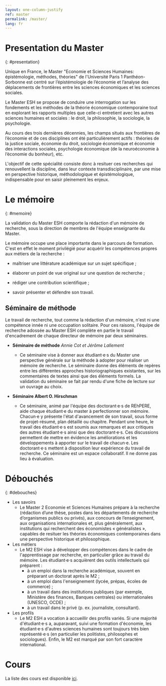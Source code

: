 ```yaml
---
layout: one-column-justify
ref: master
permalink: /master/
lang: fr
---
```



# Presentation du Master
{: #presentation}

Unique en France, le Master "Economie et Sciences Humaines: épistémologie, méthodes, théories" de l'Université Paris 1 Panthéon-Sorbonne est centré sur l’épistémologie de l’économie et l’analyse des déplacements de frontières entre les sciences économiques et les sciences sociales.

Le Master ESH se propose de conduire une interrogation sur les fondements et les méthodes de la théorie économique contemporaine tout en explorant les rapports multiples que celle-ci entretient avec les autres sciences humaines et sociales : le droit, la philosophie, la sociologie, la psychologie.

Au cours des trois dernières décennies, les champs situés aux frontières de l’économie et de ces disciplines ont été particulièrement actifs : théories de la justice sociale, économie du droit, sociologie économique et économie des interactions sociales, psychologie économique (de la neuroéconomie à l’économie du bonheur), etc.

L'objectif de cette spécialité consiste donc à resituer ces recherches qui renouvellent la discipline, dans leur contexte transdisciplinaire, par une mise en perspective historique, méthodologique et épistémologique, indispensable pour en saisir pleinement les enjeux.

# Le mémoire
{: #memoire}

La validation du Master ESH comporte la rédaction d'un mémoire de recherche, sous la direction de membres de l'équipe enseignante du Master. 

Le mémoire occupe une place importante dans le parcours de formation. C'est en effet le moment privilégié  pour acquérir les compétences propres aux métiers de la recherche :

- maîtriser une littérature académique sur un sujet spécifique ;

- élaborer un point de vue original sur une question de recherche ;

- rédiger une contribution scientifique ;

- savoir présenter et défendre son travail.

## Séminaire de méthode

Le travail de recherche, tout comme la rédaction d'un mémoire, n'est ni une compétence innée ni une occupation solitaire. Pour ces raisons, l'équipe de recherche adossée au Master ESH complète en partie le travail d'encadrement de chaque directeur de mémoire par deux séminaires.

 - __Séminaire de méthode__ _Annie Cot et Jérôme Lallement_
   * Ce séminaire vise à donner aux étudiant·e·s du Master une perspective générale sur la méthode à adopter pour réaliser un  mémoire de recherche. Le séminaire donne des éléments de repères entre les différentes approches historiographiques existantes, sur les commentaires de textes ainsi que des éléments formels. 
   La validation du séminaire se fait par rendu d'une fiche de lecture sur un ouvrage au choix.

 - __Séminaire Albert O. Hirschman__ 
   * Ce séminaire, animé par l'équipe des doctorant·e·s de REhPERE, aide chaque étudiant·e du master à perfectionner son mémoire. Chacun·e y présente l'état d'avancement de son travail, sous forme de projet-résumé, plan détaillé ou chapitre. 
   Pendant une heure, le travail des étudiant·e·s est soumis aux remarques et aux critiques des autres étudiant·e·s ainsi que des doctorant·e·s. Ces discussions permettent de mettre en évidence les améliorations et les développements à apporter sur le travail de chacun·e. Les doctorant·e·s mettent à disposition leur expérience du travail de recherche. Ce séminaire est un espace collaboratif. Il ne donne pas lieu à évaluation.

# Débouchés
{: #debouches}

- Les savoirs
    + Le Master 2 Economie et Sciences Humaines prépare à la recherche (rédaction d’une thèse, postes dans les départements de recherche d’organismes publics ou privés), aux concours de l’enseignement, aux organisations internationales et, plus généralement, aux institutions qui recherchent des économistes « généralistes », capables de resituer les théories économiques contemporaines dans une perspective historique et philosophique.
- Les métiers
    + Le M2 ESH vise à développer des compétences dans le cadre de l'apprentissage par recherche, en particulier grâce au travail du mémoire. Les étudiant·e·s acquièrent des outils intellectuels qui préparent :
        * à un emploi dans la recherche académique, souvent en préparant un doctorat après le M2 ;
        * à un emploi dans l'enseignement (lycée, prépas, écoles de commerce) ;
        * à un travail dans des institutions publiques (par exemple,  Ministère des finances, Banques centrales) ou internationales (UNESCO, OCDE) ;
        * à un travail dans le privé (p. ex. journaliste, consultant).
- Les profils
    + Le M2 ESH a vocation à accueillir des profils variés. Si une majorité d'étudiant·e·s a, auparavant, suivi une formation d'économie, les étudiant·e·s d'autres sciences humaines sont toujours très bien représenté·e·s (en particulier les politistes, philosophes et sociologues). Enfin, le M2 est marqué par son fort caractère international.

# Cours

La liste des cours est disponible [ici](/cours).





